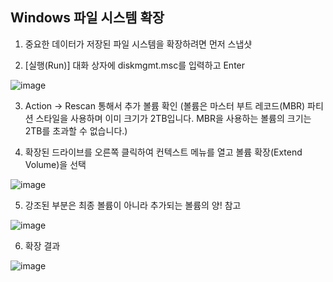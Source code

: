 ## Windows 파일 시스템 확장

1. 중요한 데이터가 저장된 파일 시스템을 확장하려면 먼저 스냅샷

2. [실행(Run)] 대화 상자에 diskmgmt.msc를 입력하고 Enter

![image](https://user-images.githubusercontent.com/38831314/148308639-58d80c7e-781d-4583-9b64-229d4fb5d40d.png)

3. Action -> Rescan 통해서 추가 볼륨 확인
   (볼륨은 마스터 부트 레코드(MBR) 파티션 스타일을 사용하며 이미 크기가 2TB입니다. MBR을 사용하는 볼륨의 크기는 2TB를 초과할 수 없습니다.)
   
4. 확장된 드라이브를 오른쪽 클릭하여 컨텍스트 메뉴를 열고 볼륨 확장(Extend Volume)을 선택

![image](https://user-images.githubusercontent.com/38831314/148308788-4c33246b-ce92-4535-a4e4-1524a9e90bd2.png)

5. 강조된 부분은 최종 볼륨이 아니라 추가되는 볼륨의 양! 참고

![image](https://user-images.githubusercontent.com/38831314/148308865-f9e921db-91c5-4a53-8653-85249737ac58.png)

6. 확장 결과

![image](https://user-images.githubusercontent.com/38831314/148308957-bc46acd4-a8de-4f87-b2cc-dddd57743d99.png)




